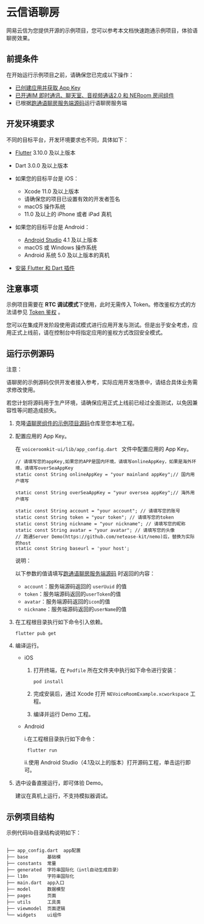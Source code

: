 # 云信语聊房

网易云信为您提供开源的示例项目，您可以参考本文档快速跑通示例项目，体验语聊房效果。


## 前提条件

在开始运行示例项目之前，请确保您已完成以下操作：
- <a href="https://doc.yunxin.163.com/console/docs/TIzMDE4NTA?platform=console" target="_blank">已创建应用并获取 App Key</a>
- <a href="https://doc.yunxin.163.com/group-voice-room/docs/DUwOTA0MTg?platform=flutter" target="_blank">已开通IM 即时通讯、聊天室、音视频通话2.0 和 NERoom 房间组件</a>
- 已根据[跑通语聊房服务端源码](https://doc.yunxin.163.com/group-voice-room/docs/jA3NDY0MjA?platform=server)运行语聊房服务端

## 开发环境要求
不同的目标平台，开发环境要求也不同，具体如下：
- [Flutter](https://docs.flutter.dev/release/archive?tab=windows#macos) 3.10.0 及以上版本
- Dart 3.0.0 及以上版本
- 如果您的目标平台是 iOS：

    - Xcode 11.0 及以上版本
    - 请确保您的项目已设置有效的开发者签名
    - macOS 操作系统
    - 11.0 及以上的 iPhone 或者 iPad 真机

- 如果您的目标平台是 Android：

    - [Android Studio](https://developer.android.com/studio/releases?hl=zh-cn) 4.1 及以上版本
    - macOS 或 Windows 操作系统
    - Android 系统 5.0 及以上版本的真机

- [安装 Flutter 和 Dart 插件](https://docs.flutter.dev/get-started/editor?)


## 注意事项

示例项目需要在 **RTC 调试模式**下使用，此时无需传入 Token。修改鉴权方式的方法请参见 <a href="https://doc.yunxin.163.com/nertc/docs/TQ0MTI2ODQ?platform=android" target="_blank">Token 鉴权</a> 。

您可以在集成开发阶段使用调试模式进行应用开发与测试。但是出于安全考虑，应用正式上线前，请在控制台中将指定应用的鉴权方式改回安全模式。

  

## 运行示例源码

注意：

语聊房的示例源码仅供开发者接入参考，实际应用开发场景中，请结合具体业务需求修改使用。

若您计划将源码用于生产环境，请确保应用正式上线前已经过全面测试，以免因兼容性等问题造成损失。

  
1. 克隆<a href="https://github.com/netease-kit/NEChatroom/tree/master/Flutter" target="_blank">语聊房组件的示例项目源码</a>仓库至您本地工程。


2. 配置应用的 App Key。

    在 `voiceroomkit-ui/lib/app_config.dart ` 文件中配置应用的 App Key。

    ```
    // 请填写您的appKey,如果您的APP是国内环境，请填写onlineAppKey，如果是海外环境，请填写overSeaAppKey
    static const String onlineAppKey = "your mainland appKey";// 国内用户填写

    static const String overSeaAppKey = "your oversea appKey";// 海外用户填写

    static const String account = "your account"; // 请填写您的账号
    static const String token = "your token"; // 请填写您的token
    static const String nickname = "your nickname"; // 请填写您的昵称
    static const String avatar = "your avatar"; // 请填写您的头像
    // 跑通Server Demo(https://github.com/netease-kit/nemo)后，替换为实际的host
    static const String baseurl = 'your host';
    ```
    说明：
   
    以下参数的值请填写[跑通语聊房服务端源码](https://doc.yunxin.163.com/group-voice-room/docs/jA3NDY0MjA?platform=server) 时返回的内容：
    - `account`：服务端源码返回的 `userUuid` 的值
    - `token`：服务端源码返回的`userToken`的值
    - `avatar`：服务端源码返回的`icon`的值
    - `nickname`：服务端源码返回的`userName`的值
    
4. 在工程根目录执行如下命令引入依赖。
    ```
    flutter pub get
    ```
5. 编译运行。

    - iOS
      1. 打开终端，在 `Podfile` 所在文件夹中执行如下命令进行安装：
          ```
          pod install
          ``` 
      2. 完成安装后，通过 Xcode 打开 `NEVoiceRoomExample.xcworkspace` 工程。
  
      3. 编译并运行 Demo 工程。


   - Android
 
      i.在工程根目录执行如下命令：
      ```
       flutter run
      ```
      
      ii.使用 Android Studio（4.1及以上的版本）打开源码工程，单击运行即可。


 


6. 选中设备直接运行，即可体验 Demo。

    建议在真机上运行，不支持模拟器调试。


## 示例项目结构


示例代码lib目录结构说明如下：

```

├── app_config.dart  app配置
├── base       基础模
├── constants  常量
├── generated  字符串国际化（intl自动生成目录）
├── l10n       字符串国际化
├── main.dart  app入口 
├── model      数据模型
├── pages      页面 
├── utils      工具类
├── viewmodel  页面逻辑
└── widgets    ui组件


```

    

  
